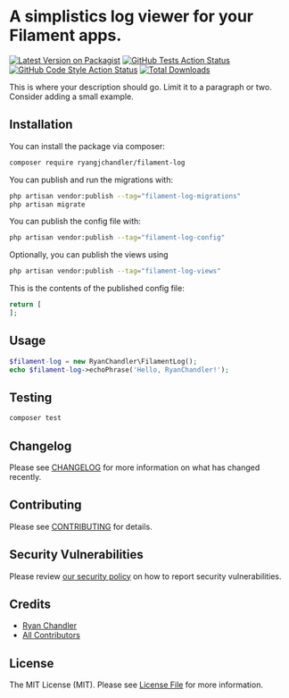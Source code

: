 # A simplistics log viewer for your Filament apps.

[![Latest Version on Packagist](https://img.shields.io/packagist/v/ryangjchandler/filament-log.svg?style=flat-square)](https://packagist.org/packages/ryangjchandler/filament-log)
[![GitHub Tests Action Status](https://img.shields.io/github/workflow/status/ryangjchandler/filament-log/run-tests?label=tests)](https://github.com/ryangjchandler/filament-log/actions?query=workflow%3Arun-tests+branch%3Amain)
[![GitHub Code Style Action Status](https://img.shields.io/github/workflow/status/ryangjchandler/filament-log/Check%20&%20fix%20styling?label=code%20style)](https://github.com/ryangjchandler/filament-log/actions?query=workflow%3A"Check+%26+fix+styling"+branch%3Amain)
[![Total Downloads](https://img.shields.io/packagist/dt/ryangjchandler/filament-log.svg?style=flat-square)](https://packagist.org/packages/ryangjchandler/filament-log)

This is where your description should go. Limit it to a paragraph or two. Consider adding a small example.

## Installation

You can install the package via composer:

```bash
composer require ryangjchandler/filament-log
```

You can publish and run the migrations with:

```bash
php artisan vendor:publish --tag="filament-log-migrations"
php artisan migrate
```

You can publish the config file with:

```bash
php artisan vendor:publish --tag="filament-log-config"
```

Optionally, you can publish the views using

```bash
php artisan vendor:publish --tag="filament-log-views"
```

This is the contents of the published config file:

```php
return [
];
```

## Usage

```php
$filament-log = new RyanChandler\FilamentLog();
echo $filament-log->echoPhrase('Hello, RyanChandler!');
```

## Testing

```bash
composer test
```

## Changelog

Please see [CHANGELOG](CHANGELOG.md) for more information on what has changed recently.

## Contributing

Please see [CONTRIBUTING](.github/CONTRIBUTING.md) for details.

## Security Vulnerabilities

Please review [our security policy](../../security/policy) on how to report security vulnerabilities.

## Credits

- [Ryan Chandler](https://github.com/ryangjchandler)
- [All Contributors](../../contributors)

## License

The MIT License (MIT). Please see [License File](LICENSE.md) for more information.
